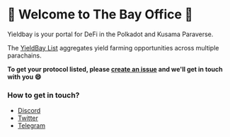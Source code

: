 # 🌊 Welcome to The Bay Office 🌊

Yieldbay is your portal for DeFi in the Polkadot and Kusama Paraverse. 

The [YieldBay List](https://list.yieldbay.io) aggregates yield farming opportunities across multiple parachains. 


**To get your protocol listed, please [create an issue](https://github.com/yield-bay/listing-requests/issues/new?assignees=&labels=&template=protocol-listing.md&title=%5BName+of+protocol%5D+listing+request) and we'll get in touch with you 😄**


### How to get in touch?
- [Discord](https://discord.com/invite/AKHuvbz7q4)
- [Twitter](https://twitter.com/yield_bay)
- [Telegram](https://telegram.me/nightwingyb)
